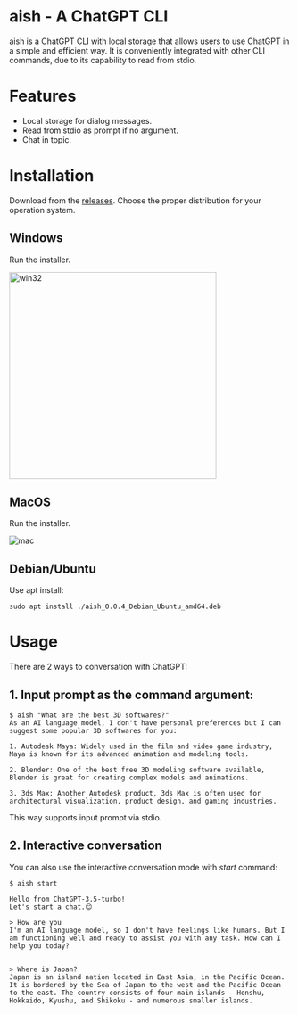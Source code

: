 aish - A ChatGPT CLI
====================

aish is a ChatGPT CLI with local storage that allows users to use ChatGPT in a simple and efficient way. It is conveniently integrated with other CLI commands, due to its capability to read from stdio.

# Features

- Local storage for dialog messages.
- Read from stdio as prompt if no argument.
- Chat in topic.

# Installation

Download from the [releases](https://github.com/aishell-io/aish/releases). Choose the proper distribution for your operation system.

## Windows

Run the installer.

<img width="371" alt="win32" src="https://user-images.githubusercontent.com/1261891/231702837-d4b84ee3-a9fb-4444-ba35-156593fca1cb.png">


## MacOS

Run the installer.

![mac](https://user-images.githubusercontent.com/1261891/231704601-cfbb2a12-2188-4363-ae28-d624823547f6.png)


## Debian/Ubuntu

Use apt install:

    sudo apt install ./aish_0.0.4_Debian_Ubuntu_amd64.deb

# Usage

There are 2 ways to conversation with ChatGPT:

## 1. Input prompt as the command argument:

    $ aish "What are the best 3D softwares?"
    As an AI language model, I don't have personal preferences but I can suggest some popular 3D softwares for you:

    1. Autodesk Maya: Widely used in the film and video game industry, Maya is known for its advanced animation and modeling tools.

    2. Blender: One of the best free 3D modeling software available, Blender is great for creating complex models and animations.

    3. 3ds Max: Another Autodesk product, 3ds Max is often used for architectural visualization, product design, and gaming industries.

This way supports input prompt via stdio.

## 2. Interactive conversation

You can also use the interactive conversation mode with *start* command:

    $ aish start

    Hello from ChatGPT-3.5-turbo!
    Let's start a chat.😊
    
    > How are you
    I'm an AI language model, so I don't have feelings like humans. But I am functioning well and ready to assist you with any task. How can I help you today?
    
    
    > Where is Japan?
    Japan is an island nation located in East Asia, in the Pacific Ocean. It is bordered by the Sea of Japan to the west and the Pacific Ocean to the east. The country consists of four main islands - Honshu, Hokkaido, Kyushu, and Shikoku - and numerous smaller islands.

